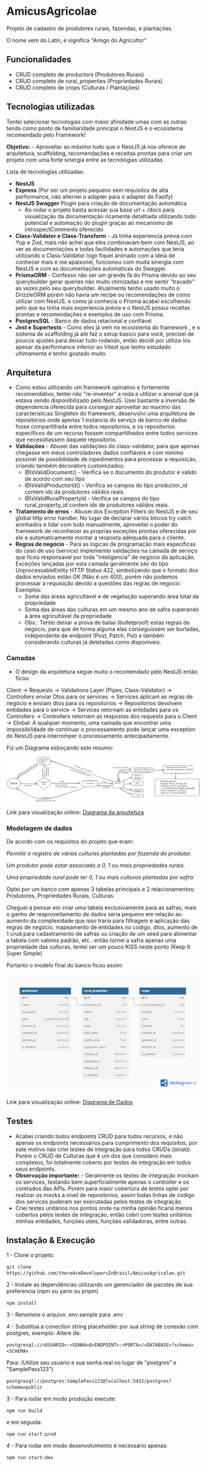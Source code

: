 # AmicusAgricolae
Projeto de cadastro de produtores rurais, fazendas, e plantações.

O nome vem do Latin, e significa "Amigo do Agricultor"

## Funcionalidades

- CRUD completo de productors (Produtores Rurais)
- CRUD completo de rural_properties (Propriedades Rurais)
- CRUD completo de crops (Culturas / Plantações)

## Tecnologias utilizadas
Tentei selecionar tecnologias com maior afinidade umas com as outras tendo como ponto de familiaridade principal o NestJS e o ecosistema recomendado pelo Framework!

**Objetivo:** - Aproveitar ao máximo tudo que o NestJS já nos oferece de arquitetura, scaffolding, recomendações e receitas prontas para criar um projeto com uma forte sinergia entre as tecnologias utilizadas.

Lista de tecnologias utilizadas:

- **NestJS**
- **Express** (Por ser um projeto pequeno sem requisitos de alta performance, não alternei o adapter para o adapter do Fastfy)
- **NestJS Swagger** Plugin para criação de documentação automática
    - Ao rodar o projeto basta acessar sua base url + /docs para visualização da documentação ricamente detalhada utilizando todo potencial e automação do plugin graças ao mecanismo de introspectComments oferecido
- **Class-Validator e Class-Transform** - Já tinha experiencia previa com Yup e Zod, mais não achei que eles combinavam bem com NestJS, ao ver as documentações e todas facilidades e automações que teria utilizando o Class-Validator logo fiquei animado com a ideia de conhecer mais e me apaixonei, funcionou com muita sinergia com NestJS e com as documentações automaticas do Swagger.
- **PrismaORM** - Confesso não ser um grande fã do Prisma devido ao seu querybuilder gerar queries não muito otimizadas e me sentir "travado" as vezes pelo seu querybuilder. Atualmente tenho usado muito o DrizzleORM porém não havia um recipe ou recomendações de como utilizar com NestJS, e como já conhecia o Prisma acabei escolhendo pelo que eu tinha mais experiencia prévia e o NestJS possui receitas prontas e recomendações e exemplos de uso com Prisma.
- **PostgresSQL** - Banco de dados relacional e confiável
- **Jest e Supertests** - Como eles já vem no ecosistema do framework , e o sistema de scaffolding já até faz o setup basico para você, precisei de poucos ajustes para deixar tudo rodando, então decidi por utiliza-los apesar da performance inferior ao Vitest que tenho estudado ultimamente e tenho gostado muito.

## Arquitetura

- Como estou utilizando um framework opinativo e fortemente recomendativo, tentei não "re-inventar" a roda e utilizar o arsenal que já estava sendo disponibilizado pelo NestJS. Usei bastante a inversão de dependencia oferecida para conseguir aproveitar ao maximo das caracteristicas Singleton do framework, desenvolvi uma arquitetura de repositorios onde apenas 1 instancia do serviço de banco de dados fosse compartilhada entre todos repositorios, e os repositorios especificos de um recurso fossem compartilhados entre todos services que necessitassem daquele repositorio.
- **Validações** - Abusei das validações do class-validator, para que apenas chegasse em meus controladores dados confiáveis e com minimo possível de possibilidade de inpedimentos para processar a requisição, criando também decorators customizados:
    - @IsValidDocument() - Verifica se o documento do produtor é valido de acordo com seu tipo
    - @IsValidProductorId() - Verifica se campos do tipo productor_id contem ids de produtores válidos reais.
    - @IsValidRuralPropertyId - Verifica se campos do tipo rural_property_id contem ids de produtores válidos reais.
- **Tratamento de erros** - Abusei dos Exception Filters do NestJS e de seu global http error handler. No lugar de declarar vários blocos try catch aninhados e lidar com tudo manualmente, aproveitei o poder do framework de reconhecer as proprias exceções prontas oferecidas por ele e automaticamente montar a resposta adequada para o cliente.
- **Regras de negócio** - Para as logicas de programação mais especificas do caso de uso (service) implementei validações na camada de serviço que ficou responsavel por toda "inteligencia" de negócio da aplicação. Exceções lançadas por esta camada geralmente são do tipo UnprocessableEntity HTTP Status 422, simbolizando que o formato dos dados enviados estão OK (Não é um 400), porém não podemos processar a requisição devido a questões das regras de negocio. Exemplos:
    - Soma das áreas agricultável e de vegetação superando área total da propriedade
    - Soma das áreas das culturas em um mesmo ano de safra superando a área agricultável da propriedade
    - Obs.: Tentei deixar a prova de balas (bulletproof) estas regras de negócio, para que de forma alguma elas conseguissem ser burladas, independente de endpoint (Post, Patch, Put) e também considerando culturas já deletadas como disponíveis.

### Camadas

- O design da arquitetura segue muito o recomendado pelo NestJS então ficou:

Client
-> Requests
-> Validations Layer (Pipes, Class-Validator)
-> Controllers enviar Dtos para os services
-> Services aplicam as regras de negócio e enviam dtos para os repositorios
-> Repositorios devolvem entidades para o service
-> Services retornam as entidades para os Controllers
-> Controllers retornam as respostas dos requests para o Client
-> Global: A qualquer momento, uma camada que encontrar uma impossibilidade de continuar o processamento pode lançar uma exception do NestJS para interromper o processamento antecipadamente.

Fiz um Diagrama esboçando este resumo:

![Imagem do diagrama da arquitetura](assets/Diagrama_Arquitetura_Amicus_Agricolae.png)

Link para visualização online:
[Diagrama da arquitetura](https://excalidraw.com/#json=bFZ_SFM-haLpBYhE-chwK,o18803fSmVsqV7eqqo8F3g)

### Modelagem de dados

De acordo com os requisitos do projeto que eram:

*Permitir o registro de várias culturas plantadas por fazenda do produtor.*

*Um produtor pode estar associado a 0, 1 ou mais propriedades rurais.*

*Uma propriedade rural pode ter 0, 1 ou mais culturas plantadas por safra.*

Optei por um banco com apenas 3 tabelas principais e 2 relacionamentos: Produtores, Propriedades Rurais, Culturas.

Cheguei a pensar em criar uma tabela exclusivamente para as safras, mais o ganho de reaproveitamento de dados seria pequeno em relação ao aumento da complexidade que isso traria para filtragem e aplicação das regras de negócio, mapeamento de entidades no codigo, dtos, aumento de 1 crud para cadastramento de safras ou criação de um seed para alimentar a tabela com valores padrão, etc.. então tornei a safra apenas uma propriedade das culturas, tentei ser um pouco KISS neste ponto (Keep It Super Simple)

Portanto o modelo final do banco ficou assim:

![Imagem do diagrama de Dados](assets/Modelagem_Dados_Amicus_Agricolae.png)

Link para visualização online:
[Diagrama de Dados](https://dbdiagram.io/d/6835fbaf6980ade2ebb5b41e)

## Testes

- Acabei criando todos endpoints CRUD para todos recursos, e não apenas os endpoints necessários para cumprimento dos requisitos, por este motivo não criei testes de integração para todos CRUDs *(ainda)*. Porém o CRUD de Culturas que é um dos que considero mais complexos, foi totalmente coberto por testes de integração em todos seus endpoints.
- **Observação importante:** - Geralmente os testes de integração mockam os services, testando bem superficialmente apenas o controller e os contrados das APIs. Porém para maior cobertura de testes optei por realizar os mocks a nivel de repositorios, assim todas linhas de codigo dos services puderam ser executadas pelos testes de integração.
- Criei testes unitários nos pontos onde na minha opinião ficaria menos cobertos pelos testes de integração, então cobri com testes unitários minhas entidades, funções uteis, funções validadoras, entre outras.

## Instalação & Execução

1 - Clone o projeto:

```
git clone https://github.com/thereAreDevelopersInBrazil/AmicusAgricolae.git
```

2 - Instale as dependências utilizando um gerenciador de pacotes de sua preferencia (npm ou yarm ou pnpm)
```
npm install
```
3 - Renomeie o arquivo .env.sample para .env

4 - Substitua a conection string placeholder por sua string de conexão com postgres, exemplo:
Altere de:
```
postgresql://<USUÁRIO>:<SENHA>@<ENDPOINT>:<PORTA>/<DATABASE>?schema=<SCHEMA>
```
Para: (Utilize seu usuário e sua senha real no lugar de "postgres" e "SamplePass123")
```
postgresql://postgres:SamplePass123@localhost:5432/postgres?schema=public
```


3 - Para rodar em modo produção execute:
```
npm run build
```
e em seguida:
```
npm run start:prod
```

4 - Para rodar em modo desenvolvimento é necessário apenas:
```
npm run start:dev
```